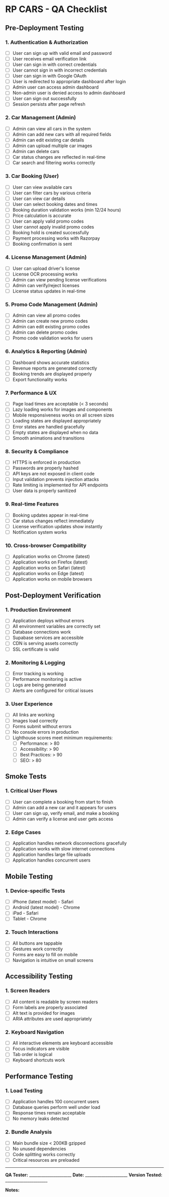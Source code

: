 # RP CARS - QA Checklist

## Pre-Deployment Testing

### 1. Authentication & Authorization
- [ ] User can sign up with valid email and password
- [ ] User receives email verification link
- [ ] User can sign in with correct credentials
- [ ] User cannot sign in with incorrect credentials
- [ ] User can sign in with Google OAuth
- [ ] User is redirected to appropriate dashboard after login
- [ ] Admin user can access admin dashboard
- [ ] Non-admin user is denied access to admin dashboard
- [ ] User can sign out successfully
- [ ] Session persists after page refresh

### 2. Car Management (Admin)
- [ ] Admin can view all cars in the system
- [ ] Admin can add new cars with all required fields
- [ ] Admin can edit existing car details
- [ ] Admin can upload multiple car images
- [ ] Admin can delete cars
- [ ] Car status changes are reflected in real-time
- [ ] Car search and filtering works correctly

### 3. Car Booking (User)
- [ ] User can view available cars
- [ ] User can filter cars by various criteria
- [ ] User can view car details
- [ ] User can select booking dates and times
- [ ] Booking duration validation works (min 12/24 hours)
- [ ] Price calculation is accurate
- [ ] User can apply valid promo codes
- [ ] User cannot apply invalid promo codes
- [ ] Booking hold is created successfully
- [ ] Payment processing works with Razorpay
- [ ] Booking confirmation is sent

### 4. License Management (Admin)
- [ ] User can upload driver's license
- [ ] License OCR processing works
- [ ] Admin can view pending license verifications
- [ ] Admin can verify/reject licenses
- [ ] License status updates in real-time

### 5. Promo Code Management (Admin)
- [ ] Admin can view all promo codes
- [ ] Admin can create new promo codes
- [ ] Admin can edit existing promo codes
- [ ] Admin can delete promo codes
- [ ] Promo code validation works for users

### 6. Analytics & Reporting (Admin)
- [ ] Dashboard shows accurate statistics
- [ ] Revenue reports are generated correctly
- [ ] Booking trends are displayed properly
- [ ] Export functionality works

### 7. Performance & UX
- [ ] Page load times are acceptable (< 3 seconds)
- [ ] Lazy loading works for images and components
- [ ] Mobile responsiveness works on all screen sizes
- [ ] Loading states are displayed appropriately
- [ ] Error states are handled gracefully
- [ ] Empty states are displayed when no data
- [ ] Smooth animations and transitions

### 8. Security & Compliance
- [ ] HTTPS is enforced in production
- [ ] Passwords are properly hashed
- [ ] API keys are not exposed in client code
- [ ] Input validation prevents injection attacks
- [ ] Rate limiting is implemented for API endpoints
- [ ] User data is properly sanitized

### 9. Real-time Features
- [ ] Booking updates appear in real-time
- [ ] Car status changes reflect immediately
- [ ] License verification updates show instantly
- [ ] Notification system works

### 10. Cross-browser Compatibility
- [ ] Application works on Chrome (latest)
- [ ] Application works on Firefox (latest)
- [ ] Application works on Safari (latest)
- [ ] Application works on Edge (latest)
- [ ] Application works on mobile browsers

## Post-Deployment Verification

### 1. Production Environment
- [ ] Application deploys without errors
- [ ] All environment variables are correctly set
- [ ] Database connections work
- [ ] Supabase services are accessible
- [ ] CDN is serving assets correctly
- [ ] SSL certificate is valid

### 2. Monitoring & Logging
- [ ] Error tracking is working
- [ ] Performance monitoring is active
- [ ] Logs are being generated
- [ ] Alerts are configured for critical issues

### 3. User Experience
- [ ] All links are working
- [ ] Images load correctly
- [ ] Forms submit without errors
- [ ] No console errors in production
- [ ] Lighthouse scores meet minimum requirements:
  - [ ] Performance: > 80
  - [ ] Accessibility: > 90
  - [ ] Best Practices: > 90
  - [ ] SEO: > 80

## Smoke Tests

### 1. Critical User Flows
- [ ] User can complete a booking from start to finish
- [ ] Admin can add a new car and it appears for users
- [ ] User can sign up, verify email, and make a booking
- [ ] Admin can verify a license and user gets access

### 2. Edge Cases
- [ ] Application handles network disconnections gracefully
- [ ] Application works with slow internet connections
- [ ] Application handles large file uploads
- [ ] Application handles concurrent users

## Mobile Testing

### 1. Device-specific Tests
- [ ] iPhone (latest model) - Safari
- [ ] Android (latest model) - Chrome
- [ ] iPad - Safari
- [ ] Tablet - Chrome

### 2. Touch Interactions
- [ ] All buttons are tappable
- [ ] Gestures work correctly
- [ ] Forms are easy to fill on mobile
- [ ] Navigation is intuitive on small screens

## Accessibility Testing

### 1. Screen Readers
- [ ] All content is readable by screen readers
- [ ] Form labels are properly associated
- [ ] Alt text is provided for images
- [ ] ARIA attributes are used appropriately

### 2. Keyboard Navigation
- [ ] All interactive elements are keyboard accessible
- [ ] Focus indicators are visible
- [ ] Tab order is logical
- [ ] Keyboard shortcuts work

## Performance Testing

### 1. Load Testing
- [ ] Application handles 100 concurrent users
- [ ] Database queries perform well under load
- [ ] Response times remain acceptable
- [ ] No memory leaks detected

### 2. Bundle Analysis
- [ ] Main bundle size < 200KB gzipped
- [ ] No unused dependencies
- [ ] Code splitting works correctly
- [ ] Critical resources are preloaded

---

**QA Tester:** _____________________
**Date:** _____________________
**Version Tested:** _____________________

**Notes:**
